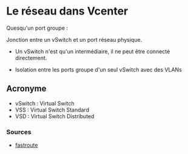 # Le réseau dans Vcenter

Quesqu'un port groupe :

Jonction entre un vSwitch et un port réseau physique.
- Un vSwitch n'est qu'un intermédiaire, il ne peut être connecté directement.

- Isolation entre les ports groupe d'un seul vSwitch avec des VLANs




## Acronyme

- vSwitch : Virtual Switch
- VSS : Virtual Switch Standard
- VSD : Virtual Switch Distributed

### Sources

- [fastroute](https://fastreroute.com/vsphere-esxi-networking-guide-standard-switches/)
